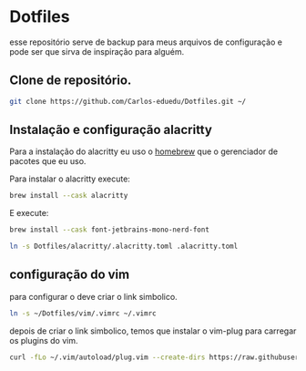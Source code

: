 # Dotfiles

esse repositório serve de backup para meus arquivos de configuração e pode ser que sirva de inspiração para alguém.

## Clone de repositório.

```bash
git clone https://github.com/Carlos-eduedu/Dotfiles.git ~/
```

## Instalação e configuração alacritty

Para a instalação do alacritty eu uso o [homebrew](https://formulae.brew.sh/) que o gerenciador de pacotes que eu uso.

Para instalar o alacritty execute:

```bash
brew install --cask alacritty
```

E execute:

```bash
brew install --cask font-jetbrains-mono-nerd-font
```

```bash
ln -s Dotfiles/alacritty/.alacritty.toml .alacritty.toml
```

## configuração do vim

para configurar o deve criar o link simbolico.

```bash
ln -s ~/Dotfiles/vim/.vimrc ~/.vimrc
```

depois de criar o link simbolico, temos que instalar o vim-plug
para carregar os plugins do vim.

```bash
curl -fLo ~/.vim/autoload/plug.vim --create-dirs https://raw.githubusercontent.com/junegunn/vim-plug/master/plug.vim
```
